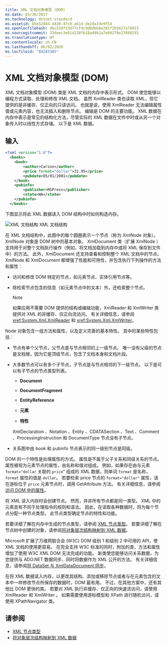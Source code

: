 ```yaml
---
title: XML 文档对象模型 (DOM)
ms.date: 03/30/2017
ms.technology: dotnet-standard
ms.assetid: b5e52844-4820-47c0-a61d-de2da33e9f54
ms.openlocfilehash: dbc53d713d77cfdc9d0dbb8a201f2b5627a76921
ms.sourcegitcommit: 33deec3e814238fb18a49b2a7e89278e27888291
ms.translationtype: HT
ms.contentlocale: zh-CN
ms.lasthandoff: 06/02/2020
ms.locfileid: "84283385"
---
```

# <a name="xml-document-object-model-dom"></a>XML 文档对象模型 (DOM)

XML 文档对象模型 (DOM) 类是 XML 文档的内存中表示形式。 DOM 使您能够以编程方式读取、处理和修改 XML 文档。 虽然 XmlReader  类也读取 XML，但它提供的是非缓存、仅正向的只读访问。 也就是说，使用 XmlReader  无法编辑属性值或元素内容，也无法插入和删除节点。 编辑是 DOM 的主要功能。 XML 数据在内存中表示是常见的结构化方法，尽管实际的 XML 数据在文件中时或从另一个对象传入时以线性方式存储。 以下是 XML 数据。

## <a name="input"></a>输入

```xml
<?xml version="1.0"?>
  <books>
    <book>
        <author>Carson</author>
        <price format="dollar">31.95</price>
        <pubdate>05/01/2001</pubdate>
    </book>
    <pubinfo>
        <publisher>MSPress</publisher>
        <state>WA</state>
    </pubinfo>
  </books>
```

下图显示将此 XML 数据读入 DOM 结构中时如何构造内存。

![XML 文档结构](media/xml-to-domtree.gif "XML_To_DOMTree") XML 文档结构

在 XML 文档结构中，此图中的每个圆圈表示一个节点（称为 XmlNode  对象）。 XmlNode  对象是 DOM 树中的基本对象。 XmlDocument  类（扩展 XmlNode  ）支持用于对整个文档执行操作（例如，将文档加载到内存中或将 XML 保存到文件中）的方法。 此外，XmlDocument  还支持查看和控制整个 XML 文档中的节点。 XmlNode  和 XmlDocument  都增强了性能和可用性，并包含执行下列操作的方法和属性：

- 访问和修改 DOM 特定的节点，如元素节点、实体引用节点等。

- 除检索节点包含的信息（如元素节点中的文本）外，还检索整个节点。

  > [!NOTE]
  > 如果应用不需要 DOM 提供的结构或编辑功能，XmlReader  和 XmlWriter  类提供对 XML 的非缓存、仅正向流访问。 有关详细信息，请参阅 <xref:System.Xml.XmlReader> 和 <xref:System.Xml.XmlWriter>。

Node  对象包含一组方法和属性，以及定义完善的基本特性。 其中的某些特性包括：

- 节点有单个父节点，父节点是与节点相邻的上一级节点。 唯一没有父级的节点是文档根，因为它是顶级节点，包含了文档本身和文档片段。

- 大多数节点可以有多个子节点，子节点是与节点相邻的下一级节点。 以下是可以有子节点的节点类型列表。

  - **Document**

  - **DocumentFragment**

  - **EntityReference**

  - **元素**

  - **特性**

  XmlDeclaration  、Notation  、Entity  、CDATASection  、Text  、Comment  、ProcessingInstruction  和 DocumentType  节点没有子节点。

- 关系图中由 book  和 pubinfo  节点表示的同一级别节点是同级。

DOM 的一个特性是处理属性的方式。 属性是不属于父子关系和同级关系的节点。 属性被视为元素节点的属性，由名称和值对组成。 例如，如果存在由与元素 `format="dollar` 关联的 `price`" 组成的 XML 数据，则单词 `format` 是名称，`format` 属性的值是 `dollar`。 若要检索 price  节点的 `format="dollar"` 属性，请在游标位于 `price` 元素节点时，调用 GetAttribute  方法。 有关详细信息，请参阅[访问 DOM 中的属性](accessing-attributes-in-the-dom.md)。

将 XML 读入内存时会创建节点。 然而，并非所有节点都是同一类型。 XML 中的元素具有不同于处理指令的规则和语法。 因此，在读取各种数据时，将为每个节点分配一种节点类型。 此节点类型确定节点的特性和功能。

若要详细了解在内存中生成的节点类型，请参阅 [XML 节点类型](types-of-xml-nodes.md)。 若要详细了解在节点树中创建的对象，请参阅[将对象层次结构映射到 XML 数据](mapping-the-object-hierarchy-to-xml-data.md)。

Microsoft 扩展了万维网联合会 (W3C) DOM 级别 1 和级别 2 中可用的 API，使 XML 文档的使用更容易。 在完全支持 W3C 标准的同时，附加的类、方法和属性增加了使用 W3C XML DOM 无法完成的功能。 新类使您能够访问关系数据，为您提供与 ADO.NET 数据同步、同时将数据作为 XML 公开的方法。 有关详细信息，请参阅[将 DataSet 与 XmlDataDocument 同步](../../../framework/data/adonet/dataset-datatable-dataview/dataset-and-xmldatadocument-synchronization.md)。

在将 XML 数据读入内存，以更改其结构、添加或移除节点或者与在元素包含的文本中一样修改节点所保存的数据时，DOM 最有用。 不过，在其他方案中，还有其他比 DOM 更快的类。 若要对 XML 执行非缓存、仅正向的快速流访问，请使用 XmlReader  和 XmlWriter  。 如果需要使用游标模型和 XPath  进行随机访问，请使用 XPathNavigator  类。

## <a name="see-also"></a>请参阅

- [XML 节点类型](types-of-xml-nodes.md)
- [将对象层次结构映射到 XML 数据](mapping-the-object-hierarchy-to-xml-data.md)
